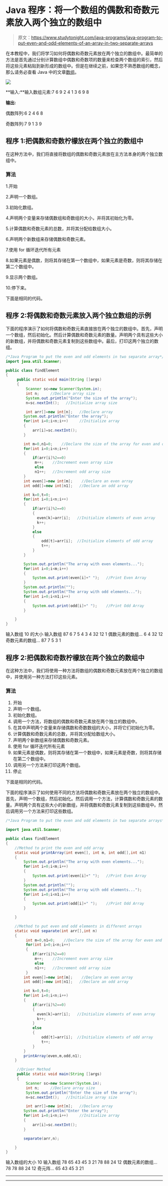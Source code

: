 # Java 程序：将一个数组的偶数和奇数元素放入两个独立的数组中

> 原文：<https://www.studytonight.com/java-programs/java-program-to-put-even-and-odd-elements-of-an-array-in-two-separate-arrays>

在本教程中，我们将学习如何将偶数和奇数元素放在两个独立的数组中。最简单的方法是首先通过分别计算数组中偶数和奇数项的数量来检查两个数组的索引，然后将这些元素粘贴到新形成的数组中。但是在继续之前，如果您不熟悉数组的概念，那么请务必查看 Java 中的文章[数组](https://www.studytonight.com/java/array.php)。

![](img/3b22fba830df07205d9f539795c804ff.png)

**输入:**输入数组元素:7 6 9 2 4 1 3 6 9 8

**输出:**

偶数阵列:6 2 4 6 8

奇数阵列:7 9 1 3 9

## 程序 1:把偶数和奇数柠檬放在两个独立的数组中

在这种方法中，我们将直接将数组的偶数和奇数元素放在主方法本身的两个独立数组中。

### 算法

1.开始

2.声明一个数组。

3.初始化数组。

4.声明两个变量来存储偶数组和奇数组的大小，并将其初始化为零。

5.计算偶数和奇数元素的总数，并将其分配给数组大小。

6.声明两个新数组来存储偶数和奇数元素。

7.使用 for 循环迭代所有元素

8.如果元素是偶数，则将其存储在第一个数组中，如果元素是奇数，则将其存储在第二个数组中。

9.显示两个数组。

10.停下来。

下面是相同的代码。

## 程序 2:将偶数和奇数元素放入两个独立数组的示例

下面的程序演示了如何将偶数和奇数元素直接放在两个独立的数组中。首先，声明一个数组，然后初始化。然后计算偶数和奇数元素的数量。声明两个具有这些大小的新数组，并将偶数和奇数元素复制到这些数组中。最后，打印这两个独立的数组。

```java
/*Java Program to put the even and odd elements in two separate array*/
import java.util.Scanner;

public class findElement
{
     public static void main(String []args)
     {
         Scanner sc=new Scanner(System.in);
         int n;     //Declare array size
         System.out.println("Enter the size of the array");
         n=sc.nextInt();   //Initialize array size

         int arr[]=new int[n];   //Declare array 
        System.out.println("Enter the array");  
        for(int i=0;i<n;i++)     //Initialize array
        {
            arr[i]=sc.nextInt();
        }

        int m=0,n1=0;    //Declare the size of the array for even and odd elements
        for(int i=0;i<n;i++)   
        {
            if(arr[i]%2==0)
             m++;    //Increment even array size
             else 
             n1++;   //Increment odd array size
        }
        int even[]=new int[m];    //Declare an even array
        int odd[]=new int[n1];   //Declare an odd array

        int k=0,t=0;
        for(int i=0;i<n;i++)
        {
            if(arr[i]%2==0)
            {
              even[k]=arr[i];   //Initialize elements of even array
              k++;
            }
            else
            {
                odd[t]=arr[i];  //Initialize elements of odd array
                t++;
            }
        }

        System.out.println("The array with even elements...");
        for(int i=0;i<m;i++)
        {
            System.out.print(even[i]+" ");   //Print Even Array
        }
        System.out.println("");
        System.out.println("The array with odd elements...");
        for(int i=0;i<n1;i++)
        {
            System.out.print(odd[i]+" ");    //Print Odd Array
        }

    }
}
```

输入数组 10 的大小
输入数组 87 6 7 5 4 3 4 32 12 1
偶数元素的数组...
6 4 32 12
奇数元素的数组...
87 7 5 3 1

## 程序 2:把偶数和奇数柠檬放在两个独立的数组中

在这种方法中，我们将使用一种方法将数组的偶数和奇数元素放在两个独立的数组中，并使用另一种方法打印这些元素。

### 算法

1.  开始
2.  声明一个数组。
3.  初始化数组。
4.  调用一个方法，将数组的偶数和奇数元素放在两个独立的数组中。
5.  在其中声明两个变量来存储偶数和奇数数组的大小，并将它们初始化为零。
6.  计算偶数和奇数元素的总数，并将其分配给数组大小。
7.  声明两个新数组来存储偶数和奇数元素。
8.  使用 for 循环迭代所有元素
9.  如果元素是偶数，则将其存储在第一个数组中，如果元素是奇数，则将其存储在第二个数组中。
10.  调用另一个方法来打印这两个数组。
11.  停止

下面是相同的代码。

下面的程序演示了如何使用不同的方法将偶数和奇数元素放在两个独立的数组中。首先，声明一个数组，然后初始化。然后调用一个方法，计算偶数和奇数元素的数量。声明两个具有这些大小的新数组，并将偶数和奇数元素复制到这些数组中。然后调用另一个方法来打印这些数组。

```java
/*Java Program to put the even and odd elements in two separate arrays*/

import java.util.Scanner;

public class findElement
{
    //Method to print the even and odd array
    static void printArray(int even[], int m, int odd[],int n1)
    {
        System.out.println("The array with even elements...");
        for(int i=0;i<m;i++)
        {
            System.out.print(even[i]+" ");   //Print Even Array
        }
        System.out.println("");
        System.out.println("The array with odd elements...");
        for(int i=0;i<n1;i++)
        {
            System.out.print(odd[i]+" ");    //Print Odd Array
        }

    }

    //Method to put even and odd elements in different arrays
    static void separate(int arr[],int n)    
    {
         int m=0,n1=0;    //Declare the size of the array for even and odd elements
         for(int i=0;i<n;i++)   
         {
            if(arr[i]%2==0)
             m++;    //Increment even array size
             else 
             n1++;   //Increment odd array size
         }
        int even[]=new int[m];    //Declare an even array
        int odd[]=new int[n1];   //Declare an odd array

        int k=0,t=0;
        for(int i=0;i<n;i++)
        {
            if(arr[i]%2==0)
            {
              even[k]=arr[i];   //Initialize elements of even array
              k++;
            }
            else
            {
                odd[t]=arr[i];  //Initialize elements of odd array
                t++;
            }
        }
        printArray(even,m,odd,n1);
    }

     //Driver Method
     public static void main(String []args)
     {
         Scanner sc=new Scanner(System.in);
         int n;     //Declare array size
         System.out.println("Enter the size of the array");
         n=sc.nextInt();   //Initialize array size

         int arr[]=new int[n];   //Declare array 
        System.out.println("Enter the array");  
        for(int i=0;i<n;i++)     //Initialize array
        {
            arr[i]=sc.nextInt();
        }

        separate(arr,n);

    }
}
```

输入数组的大小 10
输入数组 78 65 43 45 3 21 78 88 24 12
偶数元素的数组...
78 78 88 24 12
奇元阵...
65 43 45 3 21

* * *

* * *
